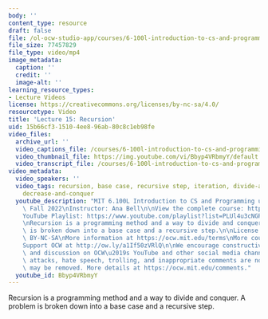 ```yaml
---
body: ''
content_type: resource
draft: false
file: /ol-ocw-studio-app/courses/6-100l-introduction-to-cs-and-programming-using-python-fall-2022/6100l-lecture-15-version-2_360p_16_9.mp4
file_size: 77457829
file_type: video/mp4
image_metadata:
  caption: ''
  credit: ''
  image-alt: ''
learning_resource_types:
- Lecture Videos
license: https://creativecommons.org/licenses/by-nc-sa/4.0/
resourcetype: Video
title: 'Lecture 15: Recursion'
uid: 15b66cf3-1510-4ee8-96ab-80c8c1eb98fe
video_files:
  archive_url: ''
  video_captions_file: /courses/6-100l-introduction-to-cs-and-programming-using-python-fall-2022/1uFTx7VBCy0zz2tZxzgf-VjE9TAsYp_0k_transcript.webvtt
  video_thumbnail_file: https://img.youtube.com/vi/Bbyp4VRbmyY/default.jpg
  video_transcript_file: /courses/6-100l-introduction-to-cs-and-programming-using-python-fall-2022/1uFTx7VBCy0zz2tZxzgf-VjE9TAsYp_0k_transcript.pdf
video_metadata:
  video_speakers: ''
  video_tags: recursion, base case, recursive step, iteration, divide-and-conquer,
    decrease-and-conquer
  youtube_description: "MIT 6.100L Introduction to CS and Programming using Python,\
    \ Fall 2022\nInstructor: Ana Bell\n\nView the complete course: https://ocw.mit.edu/courses/6-100l-introduction-to-cs-and-programming-using-python-fall-2022/\n\
    YouTube Playlist: https://www.youtube.com/playlist?list=PLUl4u3cNGP62A-ynp6v6-LGBCzeH3VAQB\n\
    \nRecursion is a programming method and a way to divide and conquer. A problem\
    \ is broken down into a base case and a recursive step.\n\nLicense: Creative Commons\
    \ BY-NC-SA\nMore information at https://ocw.mit.edu/terms\nMore courses at https://ocw.mit.edu\n\
    Support OCW at http://ow.ly/a1If50zVRlQ\n\nWe encourage constructive comments\
    \ and discussion on OCW\u2019s YouTube and other social media channels. Personal\
    \ attacks, hate speech, trolling, and inappropriate comments are not allowed and\
    \ may be removed. More details at https://ocw.mit.edu/comments."
  youtube_id: Bbyp4VRbmyY
---
```

Recursion is a programming method and a way to divide and conquer. A problem is broken down into a base case and a recursive step.